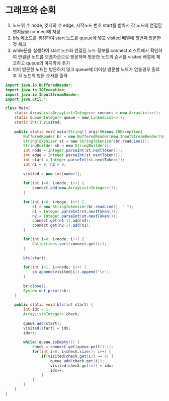 # 그래프와 순회
1. 노드위 수 node, 엣지의 수 edge, 시작노드 번호 start를 받아서 각 노드에 연결된 엣지들을 connect에 저장
2. bfs 메소드를 생성하여 start 노드를 queue에 넣고 visited 배열에 첫번째 방문한것 체크
3. while문을 실행하여 start 노드와 연결된 노드 정보를 connect 리스트에서 확인하여 연결된 노드를 오름차순으로 방문하며 방문한 노드의 순서를 visited 배열에 체크하고 queue의 마지막에 추가
4. 이미 방문한 노드는 방문하지 않고 queue에 더이상 방문할 노드가 없을경우 종료 후 각 노드의 방문 순서를 출력


```java
import java.io.BufferedReader;
import java.io.IOException;
import java.io.InputStreamReader;
import java.util.*;

class Main{	
	static ArrayList<ArrayList<Integer>> connect = new ArrayList<>();
	static Queue<Integer> queue = new LinkedList<>();
	static int[] visited;
	
	public static void main(String[] args)throws IOException{
		BufferedReader br = new BufferedReader(new InputStreamReader(System.in));
		StringTokenizer st = new StringTokenizer(br.readLine());
		StringBuilder sb = new StringBuilder();
		int node = Integer.parseInt(st.nextToken());
		int edge = Integer.parseInt(st.nextToken());
		int start = Integer.parseInt(st.nextToken());
		int n1 = 0, n2 = 0;
		
		visited = new int[node+1];
	
		for(int i=0; i<node; i++) {
			connect.add(new ArrayList<Integer>());
		}
		
		for(int i=0; i<edge; i++) {
			st = new StringTokenizer(br.readLine(), " ");
			n1 = Integer.parseInt(st.nextToken());
			n2 = Integer.parseInt(st.nextToken());
			connect.get(n1-1).add(n2);
			connect.get(n2-1).add(n1);
		}

		for(int i=0; i<node; i++) {
			Collections.sort(connect.get(i));
		}
	
		bfs(start);
		
		for(int i=1; i<=node; i++) {
			sb.append(visited[i]).append("\n");
		}
		
		br.close();
		System.out.print(sb);
	}
	
	public static void bfs(int start) {
		int idx = 1;
		ArrayList<Integer> check;
		
		queue.add(start);
		visited[start] = idx;
		idx++;
		
		while(!queue.isEmpty()) {
			check = connect.get(queue.poll()-1);
			for(int i=0; i<check.size(); i++) {
				if(visited[check.get(i)] == 0) {
					queue.add(check.get(i));
					visited[check.get(i)] = idx;
					idx++;
				}
			}
		}	
	}	
}
```
